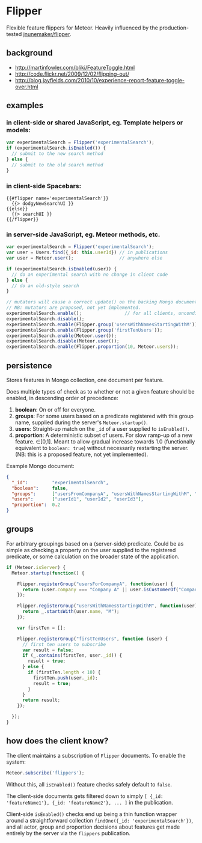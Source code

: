Flipper
=======

Flexible feature flippers for Meteor. Heavily influenced by the
production-tested [jnunemaker/flipper](https://github.com/jnunemaker/flipper).

background
----------

- http://martinfowler.com/bliki/FeatureToggle.html
- http://code.flickr.net/2009/12/02/flipping-out/
- http://blog.jayfields.com/2010/10/experience-report-feature-toggle-over.html

examples
--------

### in client-side or shared JavaScript, eg. Template helpers or models:

```JavaScript
var experimentalSearch = Flipper('experimentalSearch');
if (experimentalSearch.isEnabled()) {
  // submit to the new search method
} else {
  // submit to the old search method
}
```

### in client-side Spacebars:

```Handlebars
{{#flipper name='experimentalSearch'}}
  {{> dodgyNewSearchUI }}
{{else}}
  {{> searchUI }}
{{/flipper}}
```

### in server-side JavaScript, eg. Meteor methods, etc.

```JavaScript
var experimentalSearch = Flipper('experimentalSearch');
var user = Users.find({_id: this.userId}) // in publications
var user = Meteor.user();                 // anywhere else

if (experimentalSearch.isEnabled(user)) {
  // do an experimental search with no change in client code
} else {
  // do an old-style search
}

// mutators will cause a correct update() on the backing Mongo document
// NB: mutators are proposed, not yet implemented.
experimentalSearch.enable();                // for all clients, unconditionally
experimentalSearch.disable();               
experimentalSearch.enable(Flipper.group('usersWithNamesStartingWithM'));
experimentalSearch.enable(Flipper.group('firstTenUsers'));
experimentalSearch.enable(Meteor.user());
experimentalSearch.disable(Meteor.user());
experimentalSearch.enable(Flipper.proportion(10, Meteor.users));
```

persistence
-----------

Stores features in Mongo collection, one document per feature.

Does multiple types of check as to whether or not a given feature should be
enabled, in descending order of precedence:

1. **boolean**: On or off for everyone.
2. **groups**: For some users based on a predicate registered with
   this group name, supplied during the server's `Meteor.startup()`.
3. **users**: Straight-up match on the `_id` of a user supplied to
   `isEnabled()`.
4. **proportion**: A deterministic subset of users.  For slow ramp-up of a new
   feature. ∈[0,1]. Meant to allow gradual increase towards 1.0 (functionally
   equivalent to `boolean: true`) without necessarily restarting the server. (NB:
   this is a proposed feature, not yet implemented).

Example Mongo document:

```JSON
{
  "_id":         "experimentalSearch",
  "boolean":     false,
  "groups":      ["usersFromCompanyA", "usersWithNamesStartingWithM", "firstTenUsers"],
  "users":       ["userId1", "userId2", "userId3"],
  "proportion":  0.2
}
```

groups
------

For arbitrary groupings based on a (server-side) predicate. Could be as simple
as checking a property on the user supplied to the registered predicate, or
some calculation on the broader state of the application. 

```JavaScript
if (Meteor.isServer) {
  Meteor.startup(function() {

    Flipper.registerGroup("usersForCompanyA", function(user) {
      return (user.company === "Company A" || user.isCustomerOf("Company A"));
    });

    Flipper.registerGroup("usersWithNamesStartingWithM", function(user) {
      return _.startsWith(user.name, "M");
    });

    var firstTen = [];

    Flipper.registerGroup("firstTenUsers", function (user) {
      // first ten users to subscribe
      var result = false;
      if (_.contains(firstTen, user._id)) {
        result = true;
      } else {
        if (firstTen.length < 10) {
          firstTen.push(user._id);
          result = true;
        }
      }
      return result;
    });

  });
}
```

how does the client know?
-------------------------
The client maintains a subscription of `Flipper` documents. To enable the system:

```JavaScript
Meteor.subscribe('flippers');
```

Without this, all `isEnabled()` feature checks safely default to `false`.

The client-side documents gets filtered down to simply `[ {_id: 'featureName1'}, {_id: 'featureName2'}, ... ]` in the publication.

Client-side `isEnabled()` checks end up being a thin function wrapper around a
straightforward collection `findOne({_id: 'experimentalSearch'})`, and all
actor, group and proportion decisions about features get made entirely by the
server via the `flippers` publication.

